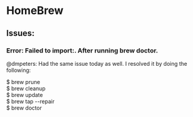 # HomeBrew

## Issues:

### Error: Failed to import:. After running brew doctor.

@dmpeters: Had the same issue today as well. I resolved it by doing the following:

$ brew prune  
$ brew cleanup  
$ brew update  
$ brew tap --repair  
$ brew doctor  
